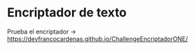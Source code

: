 # Encriptador de texto
Prueba el encriptador -> https://devfrancocardenas.github.io/ChallengeEncriptadorONE/

